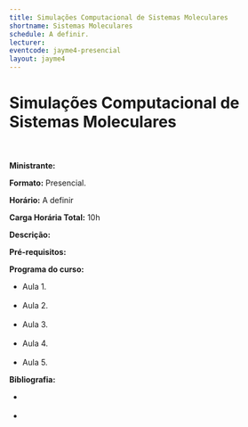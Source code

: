```yaml
---
title: Simulações Computacional de Sistemas Moleculares
shortname: Sistemas Moleculares
schedule: A definir.
lecturer: 
eventcode: jayme4-presencial
layout: jayme4
---
```


# Simulações Computacional de Sistemas Moleculares <br><br>

**Ministrante:** 

**Formato:** Presencial.

**Horário:** A definir

**Carga Horária Total:** 10h

**Descrição:** 

**Pré-requisitos:** 

**Programa do curso:**

<div style="text-align: justify">
 <ul>
  <li>Aula 1. </li> <br>
  <li>Aula 2. </li> <br>
  <li>Aula 3. </li> <br>
  <li>Aula 4. </li> <br>
  <li>Aula 5. </li>
 </ul>
</div>

**Bibliografia:**

<div style="text-align: justify">
 <ul>
  <li> </li> <br>
    <li> </li>
 </ul>
</div>
